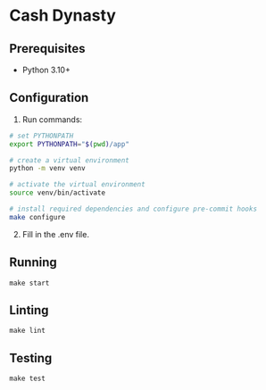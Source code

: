 # Cash Dynasty

## Prerequisites
- Python 3.10+

## Configuration
1. Run commands:
```bash
# set PYTHONPATH
export PYTHONPATH="$(pwd)/app"

# create a virtual environment
python -m venv venv

# activate the virtual environment
source venv/bin/activate

# install required dependencies and configure pre-commit hooks
make configure
```
2. Fill in the .env file.

## Running
```
make start
```

## Linting
```
make lint
```

## Testing
```
make test
```
